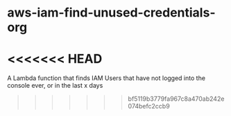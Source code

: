 # aws-iam-find-unused-credentials-org
<<<<<<< HEAD
=======
A Lambda function that finds IAM Users that have not logged into the console ever, or in the last x days
>>>>>>> bf5119b3779fa967c8a470ab242e074befc2ccb9
